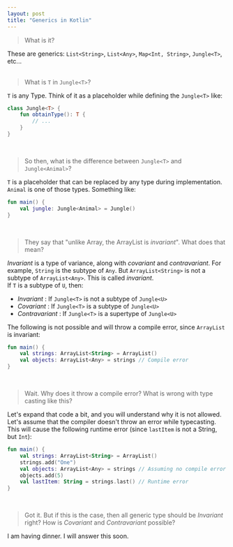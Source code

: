 ```yaml
---
layout: post
title: "Generics in Kotlin"
---
```


> What is it?

These are generics: `List<String>`, `List<Any>`, `Map<Int, String>`, `Jungle<T>`, etc...
<br><br>

> What is `T` in `Jungle<T>`?
 
`T` is any Type. Think of it as a placeholder while defining the `Jungle<T>` like:
```kotlin
class Jungle<T> {
    fun obtainType(): T { 
        // ...
    }
}
```
<br>

> So then, what is the difference between `Jungle<T>` and `Jungle<Animal>`?

`T` is a placeholder that can be replaced by any type during implementation. `Animal` is one of those types. Something
like:
```kotlin
fun main() {
    val jungle: Jungle<Animal> = Jungle()
}
```
<br>

> They say that "unlike Array, the ArrayList is *invariant*". What does that mean?

*Invariant* is a type of variance, along with *covariant* and *contravariant*. For example, `String` is the subtype of `Any`.
But `ArrayList<String>` is not a subtype of `ArrayList<Any>`. This is called *invariant*. <br>
If `T` is a subtype of `U`, then:
- *Invariant* : If `Jungle<T>` is not a subtype of `Jungle<U>`
- *Covariant* : If `Jungle<T>` is a subtype of `Jungle<U>`
- *Contravariant* : If `Jungle<T>` is a supertype of `Jungle<U>`

The following is not possible and will throw a compile error, since `ArrayList` is invariant:
```kotlin
fun main() {
    val strings: ArrayList<String> = ArrayList()
    val objects: ArrayList<Any> = strings // Compile error
}
```
<br>

> Wait. Why does it throw a compile error? What is wrong with type casting like this?
 
Let's expand that code a bit, and you will understand why it is not allowed. Let's assume that the compiler doesn't throw
an error while typecasting. This will cause the following runtime error (since `lastItem` is not a String, but `Int`):
```kotlin
fun main() {
    val strings: ArrayList<String> = ArrayList()
    strings.add("One")
    val objects: ArrayList<Any> = strings // Assuming no compile error
    objects.add(5)
    val lastItem: String = strings.last() // Runtime error
}
```
<br>

> Got it. But if this is the case, then all generic type should be *Invariant* right? How is *Covariant* and *Contravariant* possible?
 
I am having dinner. I will answer this soon.